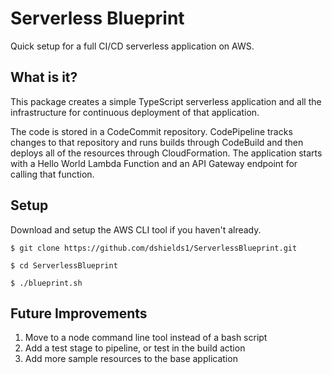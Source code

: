 # Serverless Blueprint
Quick setup for a full CI/CD serverless application on AWS.

## What is it?

This package creates a simple TypeScript serverless application and all the infrastructure for continuous deployment of that application.

The code is stored in a CodeCommit repository. CodePipeline tracks changes to that repository and runs builds through CodeBuild and then deploys all of the resources through CloudFormation. The application starts with a Hello World Lambda Function and an API Gateway endpoint for calling that function. 


## Setup
Download and setup the AWS CLI tool if you haven't already.

`$ git clone https://github.com/dshields1/ServerlessBlueprint.git`

`$ cd ServerlessBlueprint`

`$ ./blueprint.sh`


## Future Improvements

1. Move to a node command line tool instead of a bash script
2. Add a test stage to pipeline, or test in the build action
3. Add more sample resources to the base application
